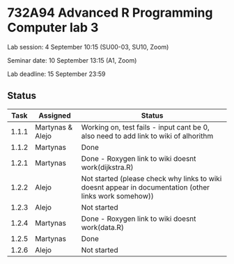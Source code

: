 # 732A94 Advanced R Programming Computer lab 3

Lab session: 4 September 10:15 (SU00-03, SU10, Zoom)

Seminar date: 10 September 13:15 (A1, Zoom)

Lab deadline: 15 September 23:59

## Status

Task | Assigned | Status
------------ | --------|-----
1.1.1 | Martynas & Alejo | Working on, test fails - input cant be 0, also need to add link to wiki of alhorithm
1.1.2 | Martynas | Done
1.2.1 | Martynas | Done - Roxygen link to wiki doesnt work(dijkstra.R)
1.2.2 | Alejo | Not started (please check why links to wiki doesnt appear in documentation (other links work somehow))
1.2.3 | Alejo | Not started
1.2.4 | Martynas | Done - Roxygen link to wiki doesnt work(data.R)
1.2.5 | Martynas | Done
1.2.6 | Alejo | Not started